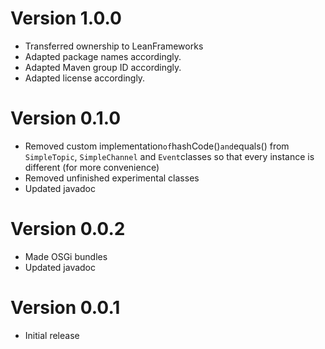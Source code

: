 # Version 1.0.0

* Transferred ownership to LeanFrameworks
* Adapted package names accordingly.
* Adapted Maven group ID accordingly.
* Adapted license accordingly.

# Version 0.1.0

* Removed custom implementation` of `hashCode()` and `equals() from `SimpleTopic`, `SimpleChannel` and `Event`classes so
that every instance is different (for more convenience)
* Removed unfinished experimental classes
* Updated javadoc

# Version 0.0.2

* Made OSGi bundles
* Updated javadoc

# Version 0.0.1

* Initial release
